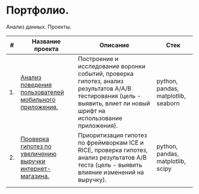 # Портфолио.
Анализ данных. Проекты.

| #  | Название проекта                                                                                                                                                                                                      | Описание                                                                                                                                                               | Стек                                |
|----|-----------------------------------------------------------------------------------------------------------------------------------------------------------------------------------------------------------------------|------------------------------------------------------------------------------------------------------------------------------------------------------------------------|-------------------------------------|
| 1. | [Анализ поведения пользователей мобильного приложения.](https://github.com/D-A-Y8/Portfolio/tree/main/Users%20behavior%20analysis)                                                                                    | Построение и исследование воронки событий, проверка гипотез, анализ результатов А/А/В тестирования (цель - выявить, влиет ли новый шрифт на использование приложения). | python, pandas, matplotlib, seaborn |
| 2. | [Проверка гипотез по увеличению выручки интернет-магазина.](https://github.com/D-A-Y8/Portfolio/blob/main/Testing%20hypotheses/Testing%20hypotheses%20to%20increase%20the%20revenue%20of%20an%20online%20store.ipynb) | Приоритизация гипотез по фреймворкам ICE и RICE, проверка гипотез, анализ результатов A/B теста (цель - выявить влияние изменений на выручку).                         | python, pandas, matplotlib, scipy   |
|    |                                                                                                                                                                                                                       |                                                                                                                                                                        |                                     |
